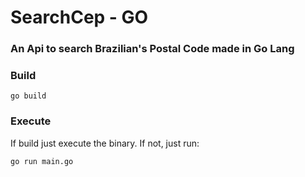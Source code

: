 # SearchCep - GO

### An Api to search Brazilian's Postal Code made in Go Lang

### Build
```go build```

### Execute
If build just execute the binary. If not, just run:
```
go run main.go
```
